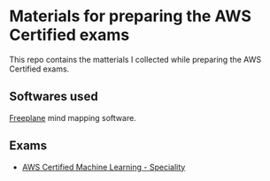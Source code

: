 # Materials for preparing the AWS Certified exams

This repo contains the matterials I collected while preparing the AWS Certified exams.

## Softwares used 

[Freeplane](https://www.freeplane.org/) mind mapping software.

## Exams

- [AWS Certified Machine Learning - Speciality](ml)
